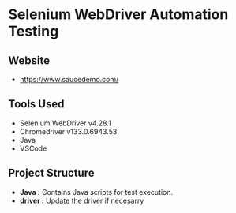 # Selenium WebDriver Automation Testing

## Website
* https://www.saucedemo.com/

## Tools Used
* Selenium WebDriver v4.28.1
* Chromedriver v133.0.6943.53	
* Java
* VSCode

## Project Structure
* **Java :** Contains Java scripts for test execution.
* **driver :** Update the driver if necesarry
